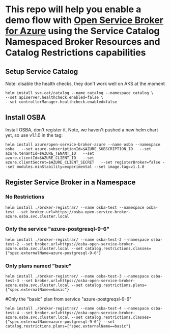 # This repo will help you enable a demo flow with [Open Service Broker for Azure](https://github.com/Azure/open-service-broker-azure) using the Service Catalog Namespaced Broker Resources and Catalog Restrictions capabilities


## Setup Service Catalog

Note: disable the health checks, they don't work well on AKS at the moment

```console
helm install svc-cat/catalog --name catalog --namespace catalog \ 
--set apiserver.healthcheck.enabled=false \
--set controllerManager.healthcheck.enabled=false 
```

## Install OSBA 

Install OSBA, don't register it. Note, we haven't pushed a new helm chart yet, so use v1.1.0 in the tag:

```console
helm install azure/open-service-broker-azure --name osba --namespace osba   --set azure.subscriptionId=$AZURE_SUBSCRIPTION_ID   --set azure.tenantId=$AZURE_TENANT_ID   --set azure.clientId=$AZURE_CLIENT_ID   --set azure.clientSecret=$AZURE_CLIENT_SECRET   --set registerBroker=false --set modules.minStability=experimental --set image.tag=v1.1.0
```

## Register Service Broker in a Namespace

### No Restrictions

```console
helm install ./broker-registrar/ --name osba-test --namespace osba-test --set broker.url=https://osba-open-service-broker-azure.osba.svc.cluster.local
```

### Only the service "azure-postgresql-9-6"

```console
helm install ./broker-registrar/ --name osba-test-2 --namespace osba-test-2 --set broker.url=https://osba-open-service-broker-azure.osba.svc.cluster.local --set catalog.restrictions.classes={"spec.externalName=azure-postgresql-9-6"}
```

### Only plans named "basic"

```console
helm install ./broker-registrar/ --name osba-test-3 --namespace osba-test-3 --set broker.url=https://osba-open-service-broker-azure.osba.svc.cluster.local --set catalog.restrictions.plans={"spec.externalName==basic"}
```

#Only the "basic" plan from service "azure-postgreqsl-9-6"

```console
helm install ./broker-registrar/ --name osba-test-4 --namespace osba-test-4 --set broker.url=https://osba-open-service-broker-azure.osba.svc.cluster.local --set catalog.restrictions.classes={"spec.externalName=azure-postgresql-9-6"} --set catalog.restrictions.plans={"spec.externalName==basic"}
```

